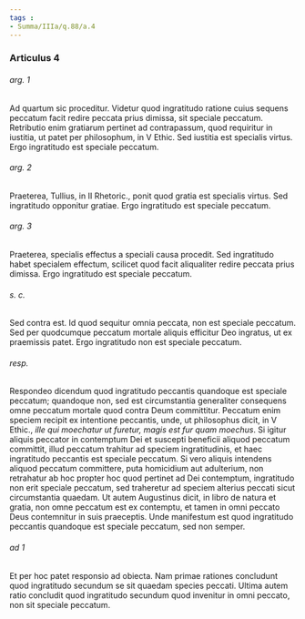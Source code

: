 ```yaml
---
tags : 
- Summa/IIIa/q.88/a.4
---
```


### Articulus 4

###### arg. 1
Ad quartum sic proceditur. Videtur quod ingratitudo ratione cuius sequens peccatum facit redire peccata prius dimissa, sit speciale peccatum. Retributio enim gratiarum pertinet ad contrapassum, quod requiritur in iustitia, ut patet per philosophum, in V Ethic. Sed iustitia est specialis virtus. Ergo ingratitudo est speciale peccatum.

###### arg. 2
Praeterea, Tullius, in II Rhetoric., ponit quod gratia est specialis virtus. Sed ingratitudo opponitur gratiae. Ergo ingratitudo est speciale peccatum.

###### arg. 3
Praeterea, specialis effectus a speciali causa procedit. Sed ingratitudo habet specialem effectum, scilicet quod facit aliqualiter redire peccata prius dimissa. Ergo ingratitudo est speciale peccatum.

###### s. c.
Sed contra est. Id quod sequitur omnia peccata, non est speciale peccatum. Sed per quodcumque peccatum mortale aliquis efficitur Deo ingratus, ut ex praemissis patet. Ergo ingratitudo non est speciale peccatum.

###### resp.
Respondeo dicendum quod ingratitudo peccantis quandoque est speciale peccatum; quandoque non, sed est circumstantia generaliter consequens omne peccatum mortale quod contra Deum committitur. Peccatum enim speciem recipit ex intentione peccantis, unde, ut philosophus dicit, in V Ethic., *ille qui moechatur ut furetur, magis est fur quam moechus*. Si igitur aliquis peccator in contemptum Dei et suscepti beneficii aliquod peccatum committit, illud peccatum trahitur ad speciem ingratitudinis, et haec ingratitudo peccantis est speciale peccatum. Si vero aliquis intendens aliquod peccatum committere, puta homicidium aut adulterium, non retrahatur ab hoc propter hoc quod pertinet ad Dei contemptum, ingratitudo non erit speciale peccatum, sed traheretur ad speciem alterius peccati sicut circumstantia quaedam. Ut autem Augustinus dicit, in libro de natura et gratia, non omne peccatum est ex contemptu, et tamen in omni peccato Deus contemnitur in suis praeceptis. Unde manifestum est quod ingratitudo peccantis quandoque est speciale peccatum, sed non semper.

###### ad 1
Et per hoc patet responsio ad obiecta. Nam primae rationes concludunt quod ingratitudo secundum se sit quaedam species peccati. Ultima autem ratio concludit quod ingratitudo secundum quod invenitur in omni peccato, non sit speciale peccatum.

